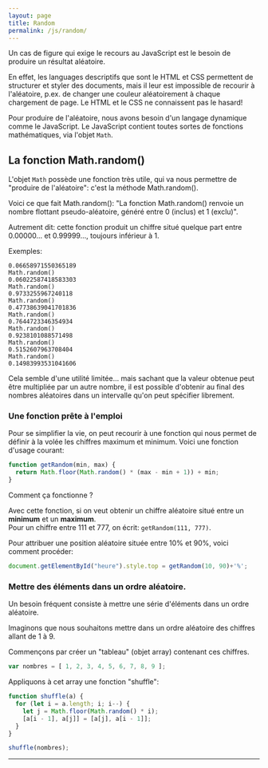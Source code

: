 ```yaml
---
layout: page
title: Random
permalink: /js/random/
---
```


Un cas de figure qui exige le recours au JavaScript est le besoin de produire un résultat aléatoire.

En effet, les languages descriptifs que sont le HTML et CSS permettent de structurer et styler des documents, mais il leur est impossible de recourir à l'aléatoire, p.ex. de changer une couleur aléatoirement à chaque chargement de page. Le HTML et le CSS ne connaissent pas le hasard!

Pour produire de l'aléatoire, nous avons besoin d'un langage dynamique comme le JavaScript. Le JavaScript contient toutes sortes de fonctions mathématiques, via l'objet `Math`.

## La fonction Math.random() 

L'objet `Math` possède une fonction très utile, qui va nous permettre de "produire de l'aléatoire": c'est la méthode Math.random().

Voici ce que fait Math.random(): "La fonction Math.random() renvoie un nombre flottant pseudo-aléatoire, généré entre 0 (inclus) et 1 (exclu)".

Autrement dit: cette fonction produit un chiffre situé quelque part entre 0.00000... et 0.99999..., toujours inférieur à 1.

Exemples:

```
0.06658971550365189
Math.random()
0.06022587418583303
Math.random()
0.9733255967240118
Math.random()
0.47738639041701836
Math.random()
0.7644723346354934
Math.random()
0.9238101088571498
Math.random()
0.5152607963708404
Math.random()
0.14983993531041606
```

Cela semble d'une utilité limitée... mais sachant que la valeur obtenue peut être multipliée par un autre nombre, il est possible d'obtenir au final des nombres aléatoires dans un intervalle qu'on peut spécifier librement.

### Une fonction prête à l'emploi

Pour se simplifier la vie, on peut recourir à une fonction qui nous permet de définir à la volée les chiffres maximum et minimum. Voici une fonction d'usage courant:

```javascript
function getRandom(min, max) {
  return Math.floor(Math.random() * (max - min + 1)) + min;
}
```

Comment ça fonctionne ?

Avec cette fonction, si on veut obtenir un chiffre aléatoire situé entre un **minimum** et un **maximum**.  
Pour un chiffre entre 111 et 777, on écrit: ```getRandom(111, 777)```.

Pour attribuer une position aléatoire située entre 10% et 90%, voici comment procéder:

```javascript
document.getElementById("heure").style.top = getRandom(10, 90)+'%';
```

### Mettre des éléments dans un ordre aléatoire.

Un besoin fréquent consiste à mettre une série d'éléments dans un ordre aléatoire.

Imaginons que nous souhaitons mettre dans un ordre aléatoire des chiffres allant de 1 à 9.

Commençons par créer un "tableau" (objet array) contenant ces chiffres.

```javascript
var nombres = [ 1, 2, 3, 4, 5, 6, 7, 8, 9 ];
```

Appliquons à cet array une fonction "shuffle":

```javascript
function shuffle(a) {
  for (let i = a.length; i; i--) {
    let j = Math.floor(Math.random() * i);
    [a[i - 1], a[j]] = [a[j], a[i - 1]];
  }
}

shuffle(nombres);
```


***
